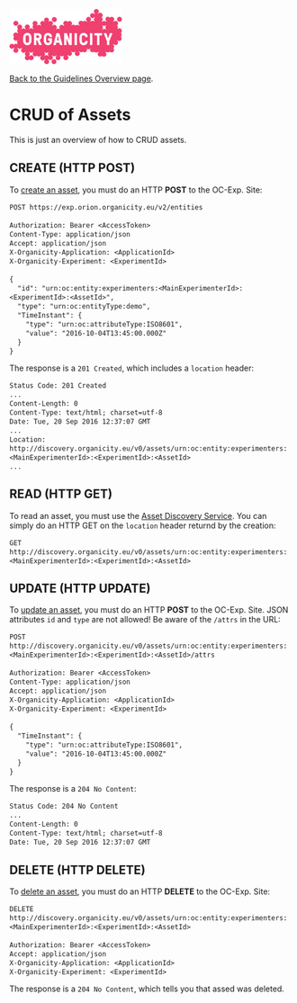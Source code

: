 ![Organicity logo](../images/organicity_logo_pink_100.png)

[Back to the Guidelines Overview page](https://organicityeu.github.io/).

# CRUD of Assets

This is just an overview of how to CRUD assets.

## CREATE (HTTP POST)

To [create an asset](HowToPushAnAsset.md), you must do an HTTP **POST** to the OC-Exp. Site:

```
POST https://exp.orion.organicity.eu/v2/entities

Authorization: Bearer <AccessToken>
Content-Type: application/json
Accept: application/json
X-Organicity-Application: <ApplicationId>
X-Organicity-Experiment: <ExperimentId>

{
  "id": "urn:oc:entity:experimenters:<MainExperimenterId>:<ExperimentId>:<AssetId>",
  "type": "urn:oc:entityType:demo",
  "TimeInstant": {
    "type": "urn:oc:attributeType:ISO8601",
    "value": "2016-10-04T13:45:00.000Z"
  }
}
```

The response is a `201 Created`, which includes a `location` header:

```
Status Code: 201 Created
...
Content-Length: 0
Content-Type: text/html; charset=utf-8
Date: Tue, 20 Sep 2016 12:37:07 GMT
...
Location: http://discovery.organicity.eu/v0/assets/urn:oc:entity:experimenters:<MainExperimenterId>:<ExperimentId>:<AssetId>
...
```

## READ (HTTP GET)

To read an asset, you must use the [Asset Discovery Service](https://organicityeu.github.io/api/AssetDiscovery.html).
You can simply do an HTTP GET on the `location` header returnd by the creation:

```
GET http://discovery.organicity.eu/v0/assets/urn:oc:entity:experimenters:<MainExperimenterId>:<ExperimentId>:<AssetId>
```

## UPDATE (HTTP UPDATE)

To [update an asset](HowToUpdateDeteleAnAsset.md#update-an-asset), you must do an HTTP **POST** to the OC-Exp. Site.
JSON attributes `id` and `type` are not allowed! Be aware of the `/attrs` in the URL:

```
POST http://discovery.organicity.eu/v0/assets/urn:oc:entity:experimenters:<MainExperimenterId>:<ExperimentId>:<AssetId>/attrs

Authorization: Bearer <AccessToken>
Content-Type: application/json
Accept: application/json
X-Organicity-Application: <ApplicationId>
X-Organicity-Experiment: <ExperimentId>

{
  "TimeInstant": {
    "type": "urn:oc:attributeType:ISO8601",
    "value": "2016-10-04T13:45:00.000Z"
  }
}
```

The response is a `204 No Content`:

```
Status Code: 204 No Content
...
Content-Length: 0
Content-Type: text/html; charset=utf-8
Date: Tue, 20 Sep 2016 12:37:07 GMT
```

## DELETE (HTTP DELETE)

To [delete an asset](HowToUpdateDeteleAnAsset.md#delete-an-asset), you must do an HTTP **DELETE** to the OC-Exp. Site:

```
DELETE http://discovery.organicity.eu/v0/assets/urn:oc:entity:experimenters:<MainExperimenterId>:<ExperimentId>:<AssetId>

Authorization: Bearer <AccessToken>
Accept: application/json
X-Organicity-Application: <ApplicationId>
X-Organicity-Experiment: <ExperimentId>
```

The response is a `204 No Content`, which tells you that assed was deleted.
